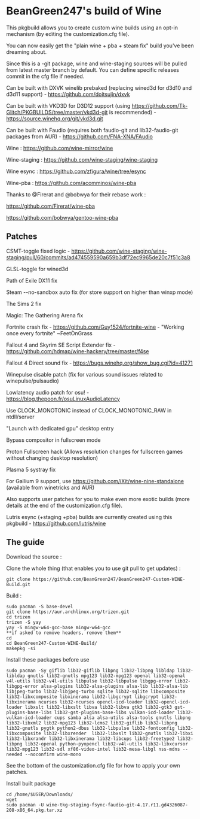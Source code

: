 # BeanGreen247's build of Wine

This pkgbuild allows you to create custom wine builds using an opt-in mechanism (by editing the customization.cfg file). 

You can now easily get the "plain wine + pba + steam fix" build you've been dreaming about.

Since this is a -git package, wine and wine-staging sources will be pulled from latest master branch by default. You can define specific releases commit in the cfg file if needed.

Can be built with DXVK winelib prebaked (replacing wined3d for d3d10 and d3d11 support) - https://github.com/doitsujin/dxvk

Can be built with VKD3D for D3D12 support (using https://github.com/Tk-Glitch/PKGBUILDS/tree/master/vkd3d-git is recommended) - https://source.winehq.org/git/vkd3d.git

Can be built with Faudio (requires both faudio-git and lib32-faudio-git packages from AUR) - https://github.com/FNA-XNA/FAudio

Wine : https://github.com/wine-mirror/wine

Wine-staging : https://github.com/wine-staging/wine-staging

Wine esync : https://github.com/zfigura/wine/tree/esync

Wine-pba : https://github.com/acomminos/wine-pba

Thanks to @Firerat and @bobwya for their rebase work :

https://github.com/Firerat/wine-pba

https://github.com/bobwya/gentoo-wine-pba

## Patches 

CSMT-toggle fixed logic - https://github.com/wine-staging/wine-staging/pull/60/commits/ad474559590a659b3df72ec9965de20c7f51c3a8

GLSL-toggle for wined3d

Path of Exile DX11 fix

Steam --no-sandbox auto fix (for store support on higher than winxp mode)

The Sims 2 fix

Magic: The Gathering Arena fix

Fortnite crash fix - https://github.com/Guy1524/fortnite-wine - "Working once every fortnite" ~FeetOnGrass

Fallout 4 and Skyrim SE Script Extender fix - https://github.com/hdmap/wine-hackery/tree/master/f4se

Fallout 4 Direct sound fix - https://bugs.winehq.org/show_bug.cgi?id=41271

Winepulse disable patch (fix for various sound issues related to winepulse/pulsaudio)

Lowlatency audio patch for osu! - https://blog.thepoon.fr/osuLinuxAudioLatency

Use CLOCK_MONOTONIC instead of CLOCK_MONOTONIC_RAW in ntdll/server

"Launch with dedicated gpu" desktop entry

Bypass compositor in fullscreen mode

Proton Fullscreen hack (Allows resolution changes for fullscreen games without changing desktop resolution)

Plasma 5 systray fix

For Gallium 9 support, use https://github.com/iXit/wine-nine-standalone (available from winetricks and AUR)

Also supports user patches for you to make even more exotic builds (more details at the end of the customization.cfg file).

Lutris esync (+staging +pba) builds are currently created using this pkgbuild - https://github.com/lutris/wine

## The guide

Download the source :

Clone the whole thing (that enables you to use git pull to get updates) :
```
git clone https://github.com/BeanGreen247/BeanGreen247-Custom-WINE-Build.git
```
Build  :
```
sudo pacman -S base-devel
git clone https://aur.archlinux.org/trizen.git
cd trizen
trizen -S yay
yay -S mingw-w64-gcc-base mingw-w64-gcc
**if asked to remove headers, remove them**
cd
cd BeanGreen247-Custom-WINE-Build/
makepkg -si
```
Install these packages before use
```
sudo pacman -Sy giflib lib32-giflib libpng lib32-libpng libldap lib32-libldap gnutls lib32-gnutls mpg123 lib32-mpg123 openal lib32-openal v4l-utils lib32-v4l-utils libpulse lib32-libpulse libgpg-error lib32-libgpg-error alsa-plugins lib32-alsa-plugins alsa-lib lib32-alsa-lib libjpeg-turbo lib32-libjpeg-turbo sqlite lib32-sqlite libxcomposite lib32-libxcomposite libxinerama lib32-libgcrypt libgcrypt lib32-libxinerama ncurses lib32-ncurses opencl-icd-loader lib32-opencl-icd-loader libxslt lib32-libxslt libva lib32-libva gtk3 lib32-gtk3 gst-plugins-base-libs lib32-gst-plugins-base-libs vulkan-icd-loader lib32-vulkan-icd-loader cups samba alsa alsa-utils alsa-tools gnutls libpng lib32-libxml2 lib32-mpg123 lib32-lcms2 lib32-giflib lib32-libpng lib32-gnutls pygtk python2-dbus lib32-libpulse lib32-fontconfig lib32-libxcomposite lib32-libxrender  lib32-libxslt lib32-gnutls lib32-libxi lib32-libxrandr lib32-libxinerama lib32-libcups lib32-freetype2 lib32-libpng lib32-openal python-pyopencl lib32-v4l-utils lib32-libxcursor lib32-mpg123 lib32-sdl xf86-video-intel lib32-mesa-libgl nss-mdns --needed --noconfirm wine-mono
```
See the bottom of the customization.cfg file for how to apply your own patches.

Install built package
```
cd /home/$USER/Downloads/
wget 
sudo pacman -U wine-tkg-staging-fsync-faudio-git-4.17.r11.gd4326087-208-x86_64.pkg.tar.xz
```
